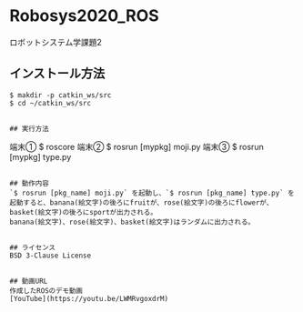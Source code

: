 # Robosys2020_ROS
ロボットシステム学課題2

## インストール方法
```
$ makdir -p catkin_ws/src
$ cd ~/catkin_ws/src


## 実行方法
```
端末① $ roscore
端末② $ rosrun [mypkg] moji.py
端末③ $ rosrun [mypkg] type.py
```

## 動作内容
`$ rosrun [pkg_name] moji.py` を起動し、`$ rosrun [pkg_name] type.py` を起動すると、banana(絵文字)の後ろにfruitが、rose(絵文字)の後ろにflowerが、basket(絵文字)の後ろにsportが出力される。  
banana(絵文字)、rose(絵文字)、basket(絵文字)はランダムに出力される。


## ライセンス
BSD 3-Clause License


## 動画URL
作成したROSのデモ動画
[YouTube](https://youtu.be/LWMRvgoxdrM)

